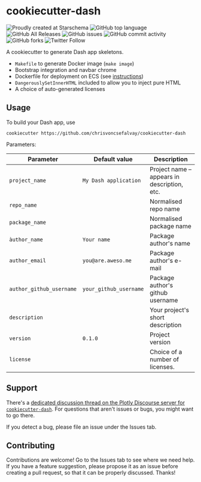 # cookiecutter-dash

![Proudly created at Starschema](https://img.shields.io/badge/Created_at-Starschema-red) ![GitHub top language](https://img.shields.io/github/languages/top/chrisvoncsefalvay/cookiecutter-dash) ![GitHub All Releases](https://img.shields.io/github/downloads/chrisvoncsefalvay/cookiecutter-dash/total) ![GitHub issues](https://img.shields.io/github/issues/chrisvoncsefalvay/cookiecutter-dash) ![GitHub commit activity](https://img.shields.io/github/commit-activity/y/chrisvoncsefalvay/cookiecutter-dash) ![GitHub forks](https://img.shields.io/github/forks/chrisvoncsefalvay/cookiecutter-dash?label=Fork%20me%21&style=social) ![Twitter Follow](https://img.shields.io/twitter/follow/chrisvcsefalvay?style=social)

A cookiecutter to generate Dash app skeletons.

* `Makefile` to generate Docker image (`make image`)
* Bootstrap integration and navbar chrome
* Dockerfile for deployment on ECS (see [instructions](https://www.chrisvoncsefalvay.com/2019/08/28/deploying-dash-on-amazon-ecs/))
* `DangerouslySetInnerHTML` included to allow you to inject pure HTML
* A choice of auto-generated licenses


## Usage

To build your Dash app, use

```
cookiecutter https://github.com/chrisvoncsefalvay/cookiecutter-dash
```

Parameters:


| Parameter                	| Default value          	| Description                                 	|
|--------------------------	|------------------------	|---------------------------------------------	|
| `project_name`           	| `My Dash application`  	| Project name – appears in description, etc. 	|
| `repo_name`              	|                        	| Normalised repo name                        	|
| `package_name`           	|                        	| Normalised package name                     	|
| `àuthor_name`            	| `Your name`            	| Package author's name                       	|
| `author_email`           	| `you@are.aweso.me`     	| Package author's e-mail                     	|
| `author_github_username` 	| `your_github_username` 	| Package author's github username            	|
| `description`            	|                        	| Your project's short description            	|
| `version`                	| `0.1.0`                	| Project version                             	|
| `license`                	|                        	| Choice of a number of licenses.             	|


## Support

There's a [dedicated discussion thread on the Plotly Discourse server for `cookiecutter-dash`](https://community.plot.ly/t/the-fastest-way-to-get-started-building-a-dash-app-cookiecutter-dash/28568). For questions that aren't issues or bugs, you might want to go there. 

If you detect a bug, please file an issue under the Issues tab.


## Contributing

Contributions are welcome! Go to the Issues tab to see where we need help. If you have a feature suggestion, please propose it as an issue before creating a pull request, so that it can be properly discussed. Thanks!

